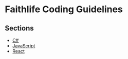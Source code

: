 
# Faithlife Coding Guidelines

## Sections

* [C#](sections/csharp.md)
* [JavaScript](sections/javascript.md)
* [React](sections/react.md)

